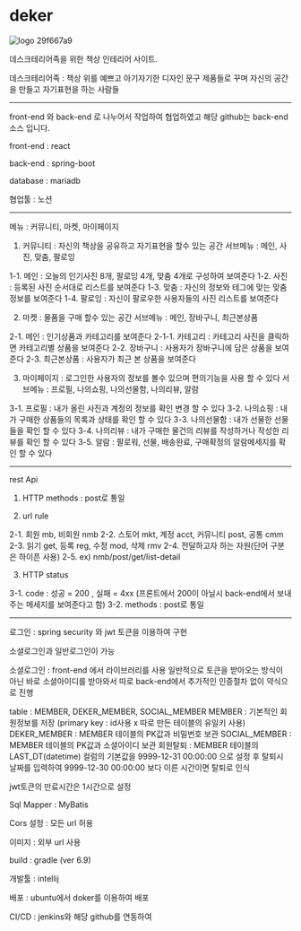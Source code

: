 # deker
![logo 29f667a9](https://user-images.githubusercontent.com/92355133/154890807-e2f02907-e661-46ff-bd3d-0546afe6e059.png)

데스크테리어족을 위한 책상 인테리어 사이트.

데스크테리어족 : 책상 위를 예쁘고 아기자기한 디자인 문구 제품들로 꾸며 자신의 공간을 만들고 자기표현을 하는 사람들

----------------------------------------------------------------------------------------------------------

front-end 와 back-end 로 나누어서 작업하여 협업하였고 해당 github는 back-end 소스 입니다.

front-end : react

back-end : spring-boot

database : mariadb

협업툴 : 노션

----------------------------------------------------------------------------------------------------------

메뉴 : 커뮤니티, 마켓, 마이페이지

1. 커뮤니티 : 자신의 책상을 공유하고 자기표현을 할수 있는 공간
서브메뉴 : 메인, 사진, 맞춤, 팔로잉

1-1. 메인 : 오늘의 인기사진 8개, 팔로잉 4개, 맞춤 4개로 구성하여 보여준다
1-2. 사진 : 등록된 사진 순서대로 리스트를 보여준다
1-3. 맞춤 : 자신의 정보와 테그에 맞는 맞춤 정보를 보여준다
1-4. 팔로잉 : 자신이 팔로우한 사용자들의 사진 리스트를 보여준다

2. 마켓 : 물품을 구매 할수 있는 공간
서브메뉴 : 메인, 장바구니, 최근본상품

2-1. 메인 : 인기상품과 카테고리를 보여준다
2-1-1. 카테고리 : 카테고리 사진을 클릭하면 카테고리별 상품을 보여준다
2-2. 장바구니 : 사용자가 장바구니에 담은 상품을 보여준다
2-3. 최근본상품 : 사용자가 최근 본 상품을 보여준다

3. 마이페이지 : 로그인한 사용자의 정보를 볼수 있으며 편의기능을 사용 할 수 있다
서브메뉴 : 프로필, 나의쇼핑, 나의선물함, 나의리뷰, 알람

3-1. 프로필 : 내가 올린 사진과 계정의 정보를 확인 변경 할 수 있다
3-2. 나의쇼핑 : 내가 구매한 상품들의 목록과 상태를 확인 할 수 있다
3-3. 나의선물함 : 내가 선물한 선물들을 확인 할 수 있다
3-4. 나의리뷰 : 내가 구매한 물건의 리뷰를 작성하거나 작성한 리뷰를 확인 할 수 있다
3-5. 알람 : 팔로워, 선물, 배송완료, 구매확정의 알람메세지를 확인 할 수 있다

----------------------------------------------------------------------------------------------------------

rest Api

1. HTTP methods : post로 통일

2. url rule  

2-1. 회원 mb, 비회원 nmb
2-2. 스토어 mkt, 계정 acct, 커뮤니티 post, 공통 cmm
2-3. 읽기 get, 등록 reg, 수정 mod, 삭제 rmv
2-4. 전달하고자 하는 자원(단어 구분은 하이픈 사용)
2-5. ex) nmb/post/get/list-detail

3. HTTP status 

3-1. code : 성공 = 200 , 실패 = 4xx (프론트에서 200이 아닐시 back-end에서 보내주는 메세지를 보여준다고 함)
3-2. methods : post로 통일

----------------------------------------------------------------------------------------------------------

로그인 : spring security 와 jwt 토큰을 이용하여 구현

소셜로그인과 일반로그인이 가능

소셜로그인 : front-end 에서 라이브러리를 사용 일반적으로 토큰을 받아오는 방식이 아닌 바로 소셜아이디를 받아와서 따로 back-end에서 추가적인 인증절차 없이 약식으로 진행

table : MEMBER, DEKER_MEMBER, SOCIAL_MEMBER
MEMBER : 기본적인 회원정보를 저장 (primary key : id사용 x 따로 만든 테이블의 유일키 사용)
DEKER_MEMBER : MEMBER 테이블의 PK값과 비밀번호 보관
SOCIAL_MEMBER : MEMBER 테이블의 PK값과 소셜아이디 보관
회원탈퇴 : MEMBER 테이블의 LAST_DT(datetime) 컬럼의 기본값을 9999-12-31 00:00:00 으로 설정 후 탈퇴시 날짜를 입력하여 9999-12-30 00:00:00 보다 이른 시간이면 탈퇴로 인식

jwt토큰의 만료시간은 1시간으로 설정

Sql Mapper : MyBatis

Cors 설정 : 모든 url 허용

이미지 : 외부 url 사용

build : gradle (ver 6.9)

개발툴 : intellij

배포 : ubuntu에서 doker를 이용하여 배포

CI/CD : jenkins와 해당 github를 연동하여  



